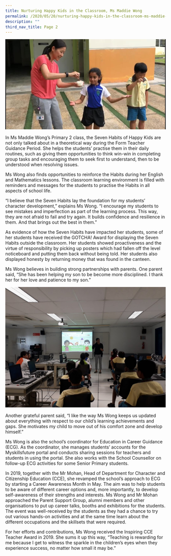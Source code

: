 ```yaml
---
title: Nurturing Happy Kids in the Classroom, Ms Maddie Wong
permalink: /2020/05/20/nurturing-happy-kids-in-the-classroom-ms-maddie-wong/
description: ""
third_nav_title: Page 2
---
```


![](/images/IMG-20200506-WA0005.jpeg)

<p>In Ms Maddie Wong&rsquo;s Primary 2 class, the Seven Habits of Happy Kids are not only talked about in a theoretical way during the Form Teacher Guidance Period. She helps the students&rsquo; practise them in their daily routines, such as giving them opportunities to think win-win in completing group tasks and encouraging them to seek first to understand, then to be understood when resolving issues.</p>
<p>Ms Wong also finds opportunities to reinforce the Habits during her English and Mathematics lessons. The classroom learning environment is filled with reminders and messages for the students to practise the Habits in all aspects of school life.</p>
<p>&ldquo;I believe that the Seven Habits lay the foundation for my students&rsquo; character development,&rdquo; explains Ms Wong. &ldquo;I encourage my students to see mistakes and imperfection as part of the learning process. This way, they are not afraid to fail and try again. It builds confidence and resilience in them. And that brings out the best in them.&rdquo;</p>
<p>As evidence of how the Seven Habits have impacted her students, some of her students have received the GOTCHA! Award for displaying the Seven Habits outside the classroom. Her students showed proactiveness and the virtue of responsibility by picking up posters which had fallen off the level noticeboard and putting them back without being told. Her students also displayed honesty by returning money that was found in the canteen.</p>
<p>Ms Wong believes in building strong partnerships with parents. One parent said, &ldquo;She has been helping my son to be become more disciplined. I thank her for her love and patience to my son.&rdquo;</p>

![](/images/Maddie-1-1024x768.jpeg)

<p>Another grateful parent said, &ldquo;I like the way Ms Wong keeps us updated about everything with respect to our child&rsquo;s learning achievements and gaps. She motivates my child to move out of his comfort zone and develop himself.&rdquo;</p>
<p>Ms Wong is also the school&rsquo;s coordinator for Education in Career Guidance (ECG). As the coordinator, she manages students&rsquo; accounts for the Myskillsfuture portal and conducts sharing sessions for teachers and students in using the portal. She also works with the School Counsellor on follow-up ECG activities for some Senior Primary students.</p>
<p>In 2019, together with the Mr Mohan, Head of Department for Character and Citizenship Education (CCE), she revamped the school&rsquo;s approach to ECG by starting a Career Awareness Month in May. The aim was to help students to be aware of different career options and, more importantly, to develop self-awareness of their strengths and interests. Ms Wong and Mr Mohan approached the Parent Support Group, alumni members and other organisations to put up career talks, booths and exhibitions for the students. The event was well-received by the students as they had a chance to try out various hands-on activities and at the same time learn about the different occupations and the skillsets that were required.</p>
<p>For her efforts and contributions, Ms Wong received the Inspiring CCE Teacher Award in 2019. She sums it up this way, &ldquo;Teaching is rewarding for me because I get to witness the sparkle in the children&rsquo;s eyes when they experience success, no matter how small it may be.&rdquo;</p>